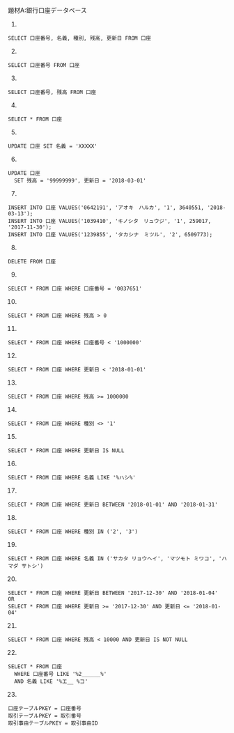 題材A:銀行口座データベース<br>

1.
```
SELECT 口座番号, 名義, 種別, 残高, 更新日 FROM 口座
```

2.
```
SELECT 口座番号 FROM 口座
```

3.
```
SELECT 口座番号, 残高 FROM 口座
```

4.
```
SELECT * FROM 口座
```

5.
```
UPDATE 口座 SET 名義 = 'XXXXX'
```

6.
```
UPDATE 口座
  SET 残高 = '99999999', 更新日 = '2018-03-01'
```

7.
```
INSERT INTO 口座 VALUES('0642191', 'アオキ　ハルカ', '1', 3640551, '2018-03-13');
INSERT INTO 口座 VALUES('1039410', 'キノシタ　リュウジ', '1', 259017, '2017-11-30');
INSERT INTO 口座 VALUES('1239855', 'タカシナ　ミツル', '2', 6509773);
```

8.
```
DELETE FROM 口座
```

9.
```
SELECT * FROM 口座 WHERE 口座番号 = '0037651'
```

10.
```
SELECT * FROM 口座 WHERE 残高 > 0
```

11.
```
SELECT * FROM 口座 WHERE 口座番号 < '1000000'
```

12.
```
SELECT * FROM 口座 WHERE 更新日 < '2018-01-01'
```

13.
```
SELECT * FROM 口座 WHERE 残高 >= 1000000
```

14.
```
SELECT * FROM 口座 WHERE 種別 <> '1'
```


15.
```
SELECT * FROM 口座 WHERE 更新日 IS NULL
```

16.
```
SELECT * FROM 口座 WHERE 名義 LIKE '%ハシ%'
```

17.
```
SELECT * FROM 口座 WHERE 更新日 BETWEEN '2018-01-01' AND '2018-01-31'
```

18.
```
SELECT * FROM 口座 WHERE 種別 IN ('2', '3')
```

19.
```
SELECT * FROM 口座 WHERE 名義 IN ('サカタ リョウヘイ', 'マツモト ミワコ', 'ハマダ サトシ')
```

20.
```
SELECT * FROM 口座 WHERE 更新日 BETWEEN '2017-12-30' AND '2018-01-04'
OR
SELECT * FROM 口座 WHERE 更新日 >= '2017-12-30' AND 更新日 <= '2018-01-04'
```

21.
```
SELECT * FROM 口座 WHERE 残高 < 10000 AND 更新日 IS NOT NULL
```

22.
```
SELECT * FROM 口座 
  WHERE 口座番号 LIKE '%2______%'
  AND 名義 LIKE '%エ__ %コ'
```

23.
```
口座テーブルPKEY = 口座番号
取引テーブルPKEY = 取引番号
取引事由テーブルPKEY = 取引事由ID
```
